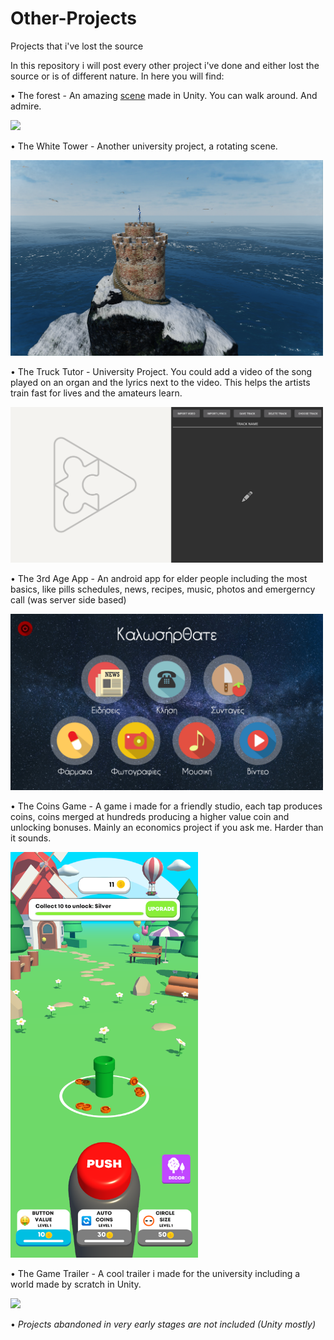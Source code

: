 # Other-Projects
Projects that i've lost the source

In this repository i will post every other project i've done and either lost the source or is of different nature. In here you will find:

• The forest - An amazing [scene](https://github.com/Mistral-Designs/Other-Projects/blob/master/forest.rar) made in Unity. You can walk around. And admire.

<img src="https://github.com/Mistral-Designs/Other-Projects/blob/master/forest.png" width="500">

• The White Tower - Another university project, a rotating scene.

<img src="https://github.com/Mistral-Designs/Other-Projects/blob/master/tower.png" width="500">

• The Truck Tutor - University Project. You could add a video of the song played on an organ and the lyrics next to the video. This helps the artists train fast for lives and the amateurs learn.

<img src="https://github.com/Mistral-Designs/Other-Projects/blob/master/tt.png" width="500">

• The 3rd Age App - An android app for elder people including the most basics, like pills schedules, news, recipes, music, photos and emergerncy call (was server side based)

<img src="https://github.com/Mistral-Designs/Other-Projects/blob/master/kapi.png" width="500">

• The Coins Game - A game i made for a friendly studio, each tap produces coins, coins merged at hundreds producing a higher value coin and unlocking bonuses. Mainly an economics project if you ask me. Harder than it sounds.

<img src="https://github.com/Mistral-Designs/Other-Projects/blob/master/coins.png" width="300">

• The Game Trailer - A cool trailer i made for the university including a world made by scratch in Unity.

<img src="https://github.com/Mistral-Designs/Other-Projects/blob/master/trailer.gif" width="500">

• *Projects abandoned in very early stages are not included (Unity mostly)*

